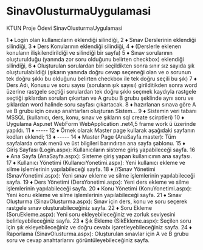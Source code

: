 # SinavOlusturmaUygulamasi
 KTUN Proje Ödevi SinavOlusturmaUygulamasi

1 ♦ 	Login olan kullanıcıların eklendiği silindiği,
2 ♦ 	Sınav Derslerinin eklendiği silindiği,
3 ♦ 	Ders Konularının eklendiği silindiği,
4 ♦ 	(Derslerle eklenen konuların ilişkilendirildiği ve silindiği bir sayfa)
5 ♦ 	Sınav sorularının oluşturulduğu (yanında zor soru olduğunu belirten checkbox) eklendiği silindiği,
6 ♦ 	Oluşturulan sorulardan biri seçildikten sonra sınır sız sayıda şık oluşturulabildiği (şıkarın yanında doğru cevap seçeneği olan ve o sorunun tek doğru şıkkı bu olduğunu belirten checkbox ile tek doğru seçili bu şık)
7 ♦ 	Ders Adı, Konusu ve soru sayısı (soruların şık sayısı) girilditikden sonra word üzerine rastgele seçtiği sorulardan tek doğru şıkkı seçmek kaydıyla rastgele seçtiği şıklardan soruları çıkartan ve A grubu B grubu şeklinde aynı soru ve şıklardan word halinde soru sayfası çıkartacak.
8 ♦ 	hazırlanan sınava göre A ve B grubu için cevap anahtarları oluşturan Sistem...
9 ♦ 	Sistemin veri tabanı MSSQL  (kullanıcı, ders, konu, sınav ve şıkların sql create scirptleri)
10 ♦ 	Uygulama Asp.net WebForm WebApplication .net4,5 frame work ü üzerinde yapıldı.
11 ♦ 	-----
12 ♦ 	Örnek olarak Master page kullarak aşağıdaki sayfanın kodları eklendi;
13 ♦ 	-----
14 ♦ 	Master Page (AnaSayfa.master): Tüm sayfalarda ortak menü ve üst bilgileri barındıran ana sayfa şablonu.
15 ♦ 	Giriş Sayfası (Login.aspx): Kullanıcıların sisteme giriş yapabileceği sayfa.
16 ♦ 	Ana Sayfa (AnaSayfa.aspx): Sisteme giriş yapan kullanıcının ana sayfası.
17 ♦ 	Kullanıcı Yönetimi (KullanıcıYonetimi.aspx): Yeni kullanıcı ekleme ve silme işlemlerinin yapılabileceği sayfa.
18 ♦ 	//Sınav Yönetimi (SınavYonetimi.aspx): Yeni sınav ekleme ve silme işlemlerinin yapılabileceği sayfa.
19 ♦ 	Ders Yönetimi (DersYonetimi.aspx): Yeni ders ekleme ve silme işlemlerinin yapılabileceği sayfa.
20 ♦ 	Konu Yönetimi (KonuYonetimi.aspx): Yeni konu ekleme ve silme işlemlerinin yapılabileceği sayfa.
21 ♦ 	Sınav Oluşturma (SinavOlusturma.aspx): Sınav için ders, konu ve soru seçerek rastgele sınav oluşturabileceğiniz sayfa.
22 ♦ 	Soru Ekleme (SoruEkleme.aspx): Yeni soru ekleyebileceğiniz ve zorluk seviyesini belirleyebileceğiniz sayfa.
23 ♦ 	Şık Ekleme (SikEkleme.aspx): Seçilen soru için şık ekleyebileceğiniz ve doğru cevabı işaretleyebileceğiniz sayfa.
24 ♦ 	Raporlama (SinavOlusturma.aspx): Oluşturulan sınavlar için A ve B grubu soru ve cevap anahtarlarını görüntüleyebileceğiniz sayfa.
